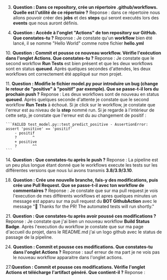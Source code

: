 3. **Question : Dans ce repository, crée un répertoire .github/workflows. Quelle est l'utilité de ce répertoire ?**
    Reponse : dans ce répertoire nous allons pouvoir créer des **jobs** et des **steps** qui seront executés lors des **events** que nous auront définis.

8.  **Question :​ Accède à l'onglet "Actions" de ton repository sur GitHub. Que constates-tu ?**
    Reponse : Je constate qu'un **workflow**  bien été lancé, il se nomme "Hello World" comme notre fichier **hello.yml** 

10.​  **Question : Commit et pousse ce nouveau workflow. Vérifie l'exécution dans l'onglet Actions.​ Que constates-tu ?​**
    Reponse : Je constate que le second workflow **Run Tests** est bien présent et que les deux workflows sont en status **queued**. Après quelques secondes d'attendes, les deux workflows ont correctement été appliqué sur mon projet. 

11.​ **Question : Modifie le fichier model.py pour introduire un bug (change le retour de "positive" à  "positif" par exemple).     Que se passe-t-il lors du prochain push ?​**
    Reponse : Les deux workflows sont de nouveau en status **queued**. Après quelques seconde d'attente je constate que le second workflow **Run Tests** à échoué. Si je click sur le workflow, je constate que l'erreur est au niveau de la **step** nommé run. Si je regarde à l'intérieur de cette setp, je constate que l'erreur est du au changement de positif : 
    
    ```FAILED test_model.py::test_predict_positive - AssertionError: assert 'positive' == 'positif'
        - positif
        ?       ^
        + positive
        ?       ^^
    ```
14.​ **Question : Que constates-tu après le push ?**
    Reponse : La pipeline est un peu plus longue étant donné que le workflows execute les tests sur les différentes versions que nous lui avons transmis **3.8/3.9/3.10**.

18. **Question : ​Crée une nouvelle branche, fais-y des modifications, puis crée une Pull Request.​ Que se passe-t-il avec ton workflow de commentaires ?**
Reponse : Je constate que sur ma pull request je vois l'execution de mes différents workflows et apres quelques minutes un message est apparu sur ma pull request du **BOT GithubAction** avec le message "👋 Thanks for the PR! The automated tests will run shortly."

21.​ **Question : Que constates-tu après avoir poussé ces modifications ?**
Reponse : Je constate que j'ai bien un nouveau workflow **Build Status Badge**. Après l'execution du workflow je constate que sur ma page d'accueil du projet, dans le README.md j'ai un logo github avec le status de passage de la pipeline.

24. **Question : ​Commit et pousse ces modifications. Que constates-tu dans l'onglet Actions ?**
Reponse : sauf erreur de ma part je ne vois pas le nouveau workflow apparaitre dans l'onglet actions. 

27.**Question : ​Commit et pousse ces modifications. Vérifie l'onglet Actions et télécharge l'artifact généré.​ Que contient-il ?**
Reponse : 